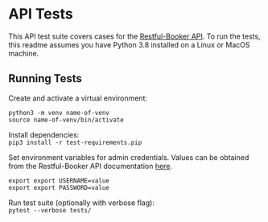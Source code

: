 # API Tests
This API test suite covers cases for the [Restful-Booker API](https://restful-booker.herokuapp.com/).
To run the tests, this readme assumes you have Python 3.8 installed on a Linux or MacOS machine.

## Running Tests
Create and activate a virtual environment:
```shell
python3 -m venv name-of-venv
source name-of-venv/bin/activate
```

Install dependencies: <br/>
`pip3 install -r test-requirements.pip`

Set environment variables for admin credentials. Values can be obtained from the Restful-Booker
API documentation [here](https://restful-booker.herokuapp.com/apidoc/index.html#api-Auth-CreateToken).
```shell
export export USERNAME=value
export export PASSWORD=value
```

Run test suite (optionally with verbose flag): <br/>
`pytest --verbose tests/`
